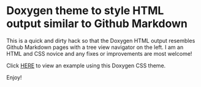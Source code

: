 Doxygen theme to style HTML output similar to Github Markdown
=============================================================

This is a quick and dirty hack so that the Doxygen HTML output resembles Github
Markdown pages with a tree view navigator on the left. I am an HTML and CSS 
novice and any fixes or improvements are most welcome!

Click [HERE](https://piconomix.com/fwlib/index.html) to view an example using 
this Doxygen CSS theme.

Enjoy!
